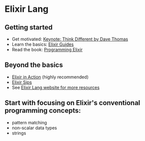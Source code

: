 # Elixir Lang

## Getting started

- Get motivated: [Keynote: Think Different by Dave Thomas](https://www.youtube.com/watch?v=5hDVftaPQwY)
- Learn the basics: [Elixir Guides](http://elixir-lang.org/getting-started/introduction.html)
- Read the book: [Programming Elixir](https://pragprog.com/book/elixir/programming-elixir)

## Beyond the basics

- [Elixir in Action](https://www.manning.com/books/elixir-in-action) (highly recommended)
- [Elixir Sips](http://elixirsips.com/)
- See [Elixir Lang website for more resources](http://elixir-lang.org/learning.html)

## Start with focusing on Elixir's conventional programming concepts:

- pattern matching
- non-scalar data types
- strings
